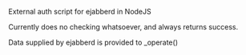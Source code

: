 External auth script for ejabberd in NodeJS

Currently does no checking whatsoever, and always returns success.

Data supplied by ejabberd is provided to _operate()

